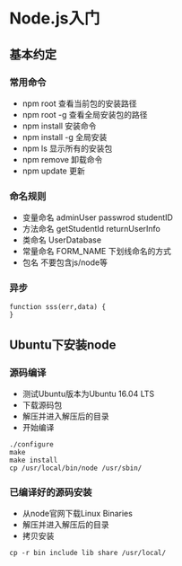 # Node.js入门

## 基本约定

### 常用命令
+ npm root 查看当前包的安装路径
+ npm root -g 查看全局安装包的路径
+ npm install 安装命令
+ npm install -g 全局安装
+ npm ls 显示所有的安装包
+ npm remove 卸载命令
+ npm update 更新

### 命名规则
+ 变量命名 adminUser passwrod studentID
+ 方法命名 getStudentId returnUserInfo
+ 类命名 UserDatabase
+ 常量命名 FORM_NAME 下划线命名的方式
+ 包名 不要包含js/node等

### 异步
```
function sss(err,data) {
}
```

## Ubuntu下安装node

### 源码编译
+ 测试Ubuntu版本为Ubuntu 16.04 LTS
+ 下载源码包
+ 解压并进入解压后的目录
+ 开始编译
```
./configure
make
make install
cp /usr/local/bin/node /usr/sbin/
```

### 已编译好的源码安装
+ 从node官网下载Linux Binaries
+ 解压并进入解压后的目录
+ 拷贝安装
```
cp -r bin include lib share /usr/local/
```

